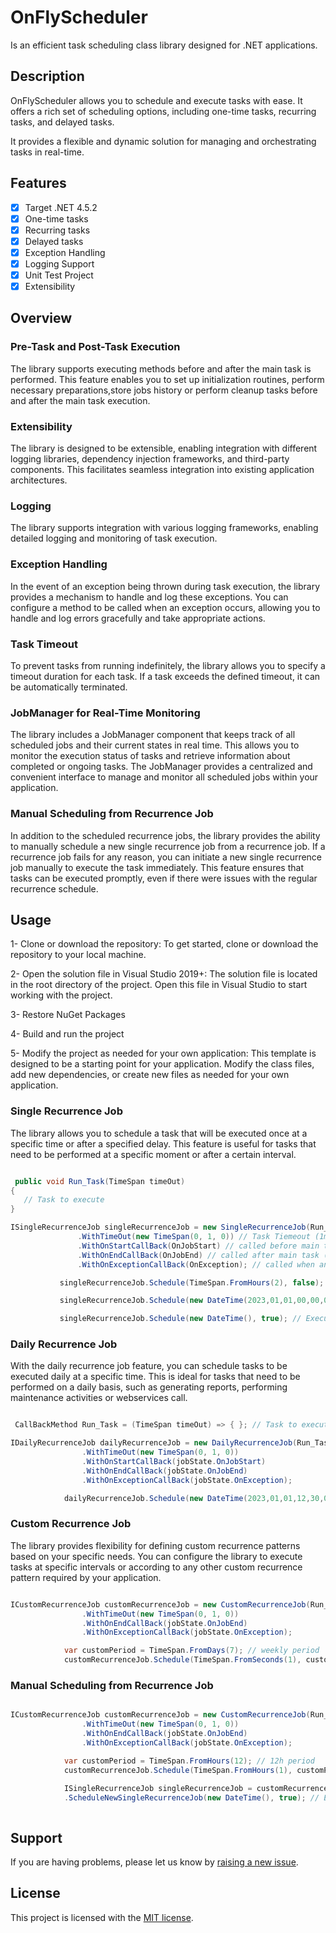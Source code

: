 # OnFlyScheduler
Is an efficient task scheduling class library designed for .NET applications. 

## Description
OnFlyScheduler allows you to schedule and execute tasks with ease. It offers a rich set of scheduling options, including one-time tasks, recurring tasks, and delayed tasks.

It provides a flexible and dynamic solution for managing and orchestrating tasks in real-time.

## Features
- [x] Target .NET 4.5.2
- [x] One-time tasks
- [x] Recurring tasks
- [x] Delayed tasks
- [x] Exception Handling
- [x] Logging Support
- [x] Unit Test Project
- [x] Extensibility

## Overview

### Pre-Task and Post-Task Execution
The library supports executing methods before and after the main task is performed. This feature enables you to set up initialization routines, perform necessary preparations,store jobs history or perform cleanup tasks before and after the main task execution.

### Extensibility
 The library is designed to be extensible, enabling integration with different logging libraries, dependency injection frameworks, and third-party components. This facilitates seamless integration into existing application architectures.

### Logging
The library supports integration with various logging frameworks, enabling detailed logging and monitoring of task execution.

### Exception Handling
In the event of an exception being thrown during task execution, the library provides a mechanism to handle and log these exceptions. You can configure a method to be called when an exception occurs, allowing you to handle and log errors gracefully and take appropriate actions. 

### Task Timeout
To prevent tasks from running indefinitely, the library allows you to specify a timeout duration for each task. If a task exceeds the defined timeout, it can be automatically terminated.

### JobManager for Real-Time Monitoring
The library includes a JobManager component that keeps track of all scheduled jobs and their current states in real time. This allows you to monitor the execution status of tasks and retrieve information about completed or ongoing tasks. The JobManager provides a centralized and convenient interface to manage and monitor all scheduled jobs within your application.

### Manual Scheduling from Recurrence Job
 In addition to the scheduled recurrence jobs, the library provides the ability to manually schedule a new single recurrence job from a recurrence job. If a recurrence job fails for any reason, you can initiate a new single recurrence job manually to execute the task immediately. This feature ensures that tasks can be executed promptly, even if there were issues with the regular recurrence schedule.

## Usage

 1- Clone or download the repository: To get started, clone or download the repository to your local machine.
 
 2- Open the solution file in Visual Studio 2019+: The solution file is located in the root directory of the project. Open this file in Visual Studio to start working with the project.
 
 3- Restore NuGet Packages
 
 4- Build and run the project
 
 5- Modify the project as needed for your own application: This template is designed to be a starting point for your application. Modify the class files, add new dependencies, or create new files as needed for your own application.
 

### Single Recurrence Job

 The library allows you to schedule a task that will be executed once at a specific time or after a specified delay. This feature is useful for tasks that need to be performed at a specific moment or after a certain interval.

 ```csharp

  public void Run_Task(TimeSpan timeOut)
{
    // Task to execute
}

ISingleRecurrenceJob singleRecurrenceJob = new SingleRecurrenceJob(Run_Task, nameof(Run_Task), new ConsoleLogger())
                .WithTimeOut(new TimeSpan(0, 1, 0)) // Task Tiemeout (1min)
                .WithOnStartCallBack(OnJobStart) // called before main task (optional)
                .WithOnEndCallBack(OnJobEnd) // called after main task (optional)
                .WithOnExceptionCallBack(OnException); // called when an exception has been thrown (optional)

            singleRecurrenceJob.Schedule(TimeSpan.FromHours(2), false); // 2 hours delay
 ```

 ```csharp
            singleRecurrenceJob.Schedule(new DateTime(2023,01,01,00,00,00), false); // specific time
 ```
 
 ```csharp
            singleRecurrenceJob.Schedule(new DateTime(), true); // Executes the job immediately
 ```
 
### Daily Recurrence Job

With the daily recurrence job feature, you can schedule tasks to be executed daily at a specific time. This is ideal for tasks that need to be performed on a daily basis, such as generating reports, performing maintenance activities or webservices call.


```csharp

 CallBackMethod Run_Task = (TimeSpan timeOut) => { }; // Task to execute

IDailyRecurrenceJob dailyRecurrenceJob = new DailyRecurrenceJob(Run_Task, nameof(Run_Task), new ConsoleLogger())
                .WithTimeOut(new TimeSpan(0, 1, 0))
                .WithOnStartCallBack(jobState.OnJobStart)
                .WithOnEndCallBack(jobState.OnJobEnd)
                .WithOnExceptionCallBack(jobState.OnException);

            dailyRecurrenceJob.Schedule(new DateTime(2023,01,01,12,30,00)); // specific day time
```

### Custom Recurrence Job

The library provides flexibility for defining custom recurrence patterns based on your specific needs. You can configure the library to execute tasks at specific intervals or according to any other custom recurrence pattern required by your application.

```csharp

ICustomRecurrenceJob customRecurrenceJob = new CustomRecurrenceJob(Run_Task, nameof(Run_Task), new ConsoleLogger())
                .WithTimeOut(new TimeSpan(0, 1, 0))
                .WithOnEndCallBack(jobState.OnJobEnd)
                .WithOnExceptionCallBack(jobState.OnException);

            var customPeriod = TimeSpan.FromDays(7); // weekly period
            customRecurrenceJob.Schedule(TimeSpan.FromSeconds(1), customPeriod);
```

### Manual Scheduling from Recurrence Job

```csharp

ICustomRecurrenceJob customRecurrenceJob = new CustomRecurrenceJob(Run_Task, nameof(Run_Task), new ConsoleLogger())
                .WithTimeOut(new TimeSpan(0, 1, 0))
                .WithOnEndCallBack(jobState.OnJobEnd)
                .WithOnExceptionCallBack(jobState.OnException);

            var customPeriod = TimeSpan.FromHours(12); // 12h period
            customRecurrenceJob.Schedule(TimeSpan.FromHours(1), customPeriod);

            ISingleRecurrenceJob singleRecurrenceJob = customRecurrenceJob
            .ScheduleNewSingleRecurrenceJob(new DateTime(), true); // Executes the job immediately
            
```

## Support
If you are having problems, please let us know by [raising a new issue](https://github.com/fouad-elouad/OnFlyScheduler/issues/new/choose).

## License
This project is licensed with the [MIT license](LICENSE).
